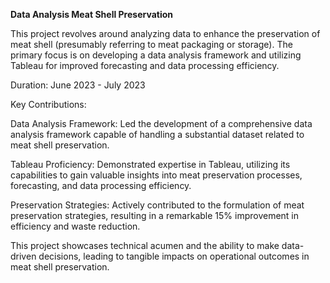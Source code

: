 **Data Analysis Meat Shell Preservation**

This project revolves around analyzing data to enhance the preservation of meat shell (presumably referring to meat packaging or storage). The primary focus is on developing a data analysis framework and utilizing Tableau for improved forecasting and data processing efficiency.

Duration: June 2023 - July 2023

Key Contributions:

Data Analysis Framework: Led the development of a comprehensive data analysis framework capable of handling a substantial dataset related to meat shell preservation.

Tableau Proficiency: Demonstrated expertise in Tableau, utilizing its capabilities to gain valuable insights into meat preservation processes, forecasting, and data processing efficiency.

Preservation Strategies: Actively contributed to the formulation of meat preservation strategies, resulting in a remarkable 15% improvement in efficiency and waste reduction.

This project showcases technical acumen and the ability to make data-driven decisions, leading to tangible impacts on operational outcomes in meat shell preservation.
